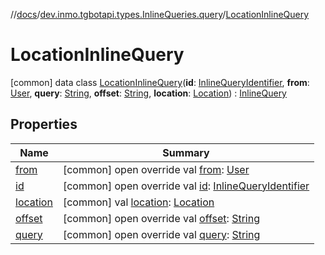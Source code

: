 //[docs](../../../index.md)/[dev.inmo.tgbotapi.types.InlineQueries.query](../index.md)/[LocationInlineQuery](index.md)



# LocationInlineQuery  
 [common] data class [LocationInlineQuery](index.md)(**id**: [InlineQueryIdentifier](../../dev.inmo.tgbotapi.types/index.md#%5Bdev.inmo.tgbotapi.types%2FInlineQueryIdentifier%2F%2F%2FPointingToDeclaration%2F%5D%2FClasslikes%2F625018081), **from**: [User](../../dev.inmo.tgbotapi.types/-user/index.md), **query**: [String](https://kotlinlang.org/api/latest/jvm/stdlib/kotlin/-string/index.html), **offset**: [String](https://kotlinlang.org/api/latest/jvm/stdlib/kotlin/-string/index.html), **location**: [Location](../../dev.inmo.tgbotapi.types.location/-location/index.md)) : [InlineQuery](../../dev.inmo.tgbotapi.types.InlineQueries.abstracts/-inline-query/index.md)   


## Properties  
  
|  Name |  Summary | 
|---|---|
| <a name="dev.inmo.tgbotapi.types.InlineQueries.query/LocationInlineQuery/from/#/PointingToDeclaration/"></a>[from](from.md)| <a name="dev.inmo.tgbotapi.types.InlineQueries.query/LocationInlineQuery/from/#/PointingToDeclaration/"></a> [common] open override val [from](from.md): [User](../../dev.inmo.tgbotapi.types/-user/index.md)   <br>|
| <a name="dev.inmo.tgbotapi.types.InlineQueries.query/LocationInlineQuery/id/#/PointingToDeclaration/"></a>[id](id.md)| <a name="dev.inmo.tgbotapi.types.InlineQueries.query/LocationInlineQuery/id/#/PointingToDeclaration/"></a> [common] open override val [id](id.md): [InlineQueryIdentifier](../../dev.inmo.tgbotapi.types/index.md#%5Bdev.inmo.tgbotapi.types%2FInlineQueryIdentifier%2F%2F%2FPointingToDeclaration%2F%5D%2FClasslikes%2F625018081)   <br>|
| <a name="dev.inmo.tgbotapi.types.InlineQueries.query/LocationInlineQuery/location/#/PointingToDeclaration/"></a>[location](location.md)| <a name="dev.inmo.tgbotapi.types.InlineQueries.query/LocationInlineQuery/location/#/PointingToDeclaration/"></a> [common] val [location](location.md): [Location](../../dev.inmo.tgbotapi.types.location/-location/index.md)   <br>|
| <a name="dev.inmo.tgbotapi.types.InlineQueries.query/LocationInlineQuery/offset/#/PointingToDeclaration/"></a>[offset](offset.md)| <a name="dev.inmo.tgbotapi.types.InlineQueries.query/LocationInlineQuery/offset/#/PointingToDeclaration/"></a> [common] open override val [offset](offset.md): [String](https://kotlinlang.org/api/latest/jvm/stdlib/kotlin/-string/index.html)   <br>|
| <a name="dev.inmo.tgbotapi.types.InlineQueries.query/LocationInlineQuery/query/#/PointingToDeclaration/"></a>[query](query.md)| <a name="dev.inmo.tgbotapi.types.InlineQueries.query/LocationInlineQuery/query/#/PointingToDeclaration/"></a> [common] open override val [query](query.md): [String](https://kotlinlang.org/api/latest/jvm/stdlib/kotlin/-string/index.html)   <br>|

